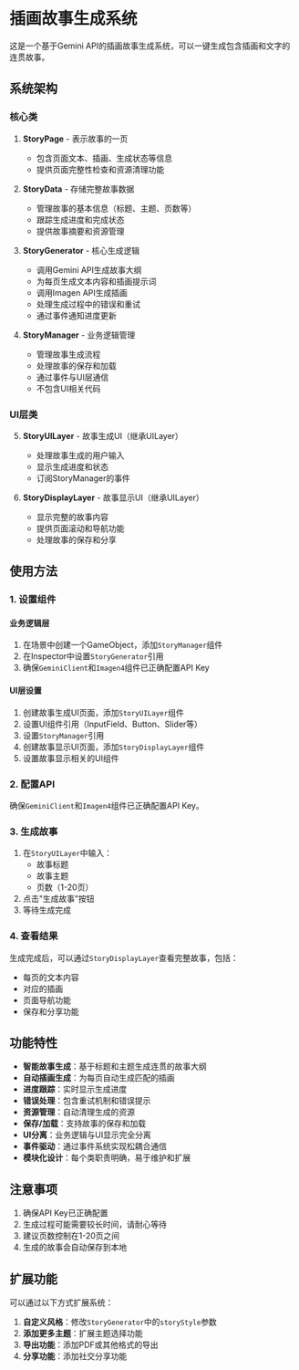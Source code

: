 # 插画故事生成系统

这是一个基于Gemini API的插画故事生成系统，可以一键生成包含插画和文字的连贯故事。

## 系统架构

### 核心类

1. **StoryPage** - 表示故事的一页
   - 包含页面文本、插画、生成状态等信息
   - 提供页面完整性检查和资源清理功能

2. **StoryData** - 存储完整故事数据
   - 管理故事的基本信息（标题、主题、页数等）
   - 跟踪生成进度和完成状态
   - 提供故事摘要和资源管理

3. **StoryGenerator** - 核心生成逻辑
   - 调用Gemini API生成故事大纲
   - 为每页生成文本内容和插画提示词
   - 调用Imagen API生成插画
   - 处理生成过程中的错误和重试
   - 通过事件通知进度更新

4. **StoryManager** - 业务逻辑管理
   - 管理故事生成流程
   - 处理故事的保存和加载
   - 通过事件与UI层通信
   - 不包含UI相关代码

### UI层类

5. **StoryUILayer** - 故事生成UI（继承UILayer）
   - 处理故事生成的用户输入
   - 显示生成进度和状态
   - 订阅StoryManager的事件

6. **StoryDisplayLayer** - 故事显示UI（继承UILayer）
   - 显示完整的故事内容
   - 提供页面滚动和导航功能
   - 处理故事的保存和分享

## 使用方法

### 1. 设置组件

#### 业务逻辑层
1. 在场景中创建一个GameObject，添加`StoryManager`组件
2. 在Inspector中设置`StoryGenerator`引用
3. 确保`GeminiClient`和`Imagen4`组件已正确配置API Key

#### UI层设置
1. 创建故事生成UI页面，添加`StoryUILayer`组件
2. 设置UI组件引用（InputField、Button、Slider等）
3. 设置`StoryManager`引用
4. 创建故事显示UI页面，添加`StoryDisplayLayer`组件
5. 设置故事显示相关的UI组件

### 2. 配置API

确保`GeminiClient`和`Imagen4`组件已正确配置API Key。

### 3. 生成故事

1. 在`StoryUILayer`中输入：
   - 故事标题
   - 故事主题
   - 页数（1-20页）
2. 点击"生成故事"按钮
3. 等待生成完成

### 4. 查看结果

生成完成后，可以通过`StoryDisplayLayer`查看完整故事，包括：
- 每页的文本内容
- 对应的插画
- 页面导航功能
- 保存和分享功能

## 功能特性

- **智能故事生成**：基于标题和主题生成连贯的故事大纲
- **自动插画生成**：为每页自动生成匹配的插画
- **进度跟踪**：实时显示生成进度
- **错误处理**：包含重试机制和错误提示
- **资源管理**：自动清理生成的资源
- **保存/加载**：支持故事的保存和加载
- **UI分离**：业务逻辑与UI显示完全分离
- **事件驱动**：通过事件系统实现松耦合通信
- **模块化设计**：每个类职责明确，易于维护和扩展

## 注意事项

1. 确保API Key已正确配置
2. 生成过程可能需要较长时间，请耐心等待
3. 建议页数控制在1-20页之间
4. 生成的故事会自动保存到本地

## 扩展功能

可以通过以下方式扩展系统：

1. **自定义风格**：修改`StoryGenerator`中的`storyStyle`参数
2. **添加更多主题**：扩展主题选择功能
3. **导出功能**：添加PDF或其他格式的导出
4. **分享功能**：添加社交分享功能
